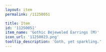 ```yaml
---
layout: item
permalink: /11250051

title: Item
id: '11250051'
item_name: 'Gothic Bejeweled Earrings (M)'
icon_url: '11250023.png'
tooltip_description: 'Goth, yet sparkling.'
---
```

